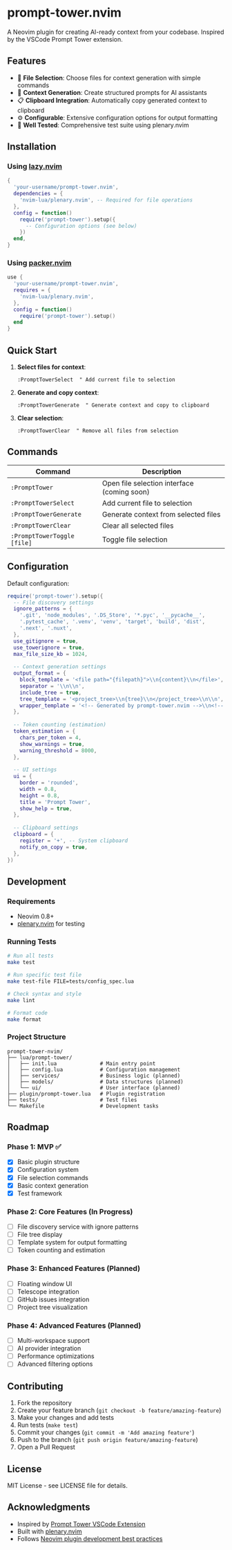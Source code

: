 # prompt-tower.nvim

A Neovim plugin for creating AI-ready context from your codebase. Inspired by the VSCode Prompt Tower extension.

## Features

- 📁 **File Selection**: Choose files for context generation with simple commands
- 🔄 **Context Generation**: Create structured prompts for AI assistants  
- 📋 **Clipboard Integration**: Automatically copy generated context to clipboard
- ⚙️ **Configurable**: Extensive configuration options for output formatting
- 🧪 **Well Tested**: Comprehensive test suite using plenary.nvim

## Installation

### Using [lazy.nvim](https://github.com/folke/lazy.nvim)

```lua
{
  'your-username/prompt-tower.nvim',
  dependencies = {
    'nvim-lua/plenary.nvim', -- Required for file operations
  },
  config = function()
    require('prompt-tower').setup({
      -- Configuration options (see below)
    })
  end,
}
```

### Using [packer.nvim](https://github.com/wbthomason/packer.nvim)

```lua
use {
  'your-username/prompt-tower.nvim',
  requires = {
    'nvim-lua/plenary.nvim',
  },
  config = function()
    require('prompt-tower').setup()
  end
}
```

## Quick Start

1. **Select files for context**:
   ```vim
   :PromptTowerSelect  " Add current file to selection
   ```

2. **Generate and copy context**:
   ```vim
   :PromptTowerGenerate  " Generate context and copy to clipboard
   ```

3. **Clear selection**:
   ```vim
   :PromptTowerClear  " Remove all files from selection
   ```

## Commands

| Command | Description |
|---------|-------------|
| `:PromptTower` | Open file selection interface (coming soon) |
| `:PromptTowerSelect` | Add current file to selection |
| `:PromptTowerGenerate` | Generate context from selected files |
| `:PromptTowerClear` | Clear all selected files |
| `:PromptTowerToggle [file]` | Toggle file selection |

## Configuration

Default configuration:

```lua
require('prompt-tower').setup({
  -- File discovery settings
  ignore_patterns = {
    '.git', 'node_modules', '.DS_Store', '*.pyc', '__pycache__',
    '.pytest_cache', '.venv', 'venv', 'target', 'build', 'dist',
    '.next', '.nuxt',
  },
  use_gitignore = true,
  use_towerignore = true,
  max_file_size_kb = 1024,
  
  -- Context generation settings
  output_format = {
    block_template = '<file path="{filepath}">\\n{content}\\n</file>',
    separator = '\\n\\n',
    include_tree = true,
    tree_template = '<project_tree>\\n{tree}\\n</project_tree>\\n\\n',
    wrapper_template = '<!-- Generated by prompt-tower.nvim -->\\n<!-- {file_count} files selected -->\\n\\n{tree_block}{file_blocks}',
  },
  
  -- Token counting (estimation)
  token_estimation = {
    chars_per_token = 4,
    show_warnings = true,
    warning_threshold = 8000,
  },
  
  -- UI settings
  ui = {
    border = 'rounded',
    width = 0.8,
    height = 0.8,
    title = 'Prompt Tower',
    show_help = true,
  },
  
  -- Clipboard settings
  clipboard = {
    register = '+', -- System clipboard
    notify_on_copy = true,
  },
})
```

## Development

### Requirements

- Neovim 0.8+
- [plenary.nvim](https://github.com/nvim-lua/plenary.nvim) for testing

### Running Tests

```bash
# Run all tests
make test

# Run specific test file
make test-file FILE=tests/config_spec.lua

# Check syntax and style
make lint

# Format code
make format
```

### Project Structure

```
prompt-tower-nvim/
├── lua/prompt-tower/
│   ├── init.lua              # Main entry point
│   ├── config.lua            # Configuration management
│   ├── services/             # Business logic (planned)
│   ├── models/               # Data structures (planned)
│   └── ui/                   # User interface (planned)
├── plugin/prompt-tower.lua   # Plugin registration
├── tests/                    # Test files
└── Makefile                  # Development tasks
```

## Roadmap

### Phase 1: MVP ✅
- [x] Basic plugin structure
- [x] Configuration system
- [x] File selection commands
- [x] Basic context generation
- [x] Test framework

### Phase 2: Core Features (In Progress)
- [ ] File discovery service with ignore patterns
- [ ] File tree display
- [ ] Template system for output formatting
- [ ] Token counting and estimation

### Phase 3: Enhanced Features (Planned)
- [ ] Floating window UI
- [ ] Telescope integration
- [ ] GitHub issues integration
- [ ] Project tree visualization

### Phase 4: Advanced Features (Planned)
- [ ] Multi-workspace support
- [ ] AI provider integration
- [ ] Performance optimizations
- [ ] Advanced filtering options

## Contributing

1. Fork the repository
2. Create your feature branch (`git checkout -b feature/amazing-feature`)
3. Make your changes and add tests
4. Run tests (`make test`)
5. Commit your changes (`git commit -m 'Add amazing feature'`)
6. Push to the branch (`git push origin feature/amazing-feature`)
7. Open a Pull Request

## License

MIT License - see LICENSE file for details.

## Acknowledgments

- Inspired by [Prompt Tower VSCode Extension](https://github.com/backnotprop/prompt-tower)
- Built with [plenary.nvim](https://github.com/nvim-lua/plenary.nvim)
- Follows [Neovim plugin development best practices](https://github.com/nanotee/nvim-lua-guide)